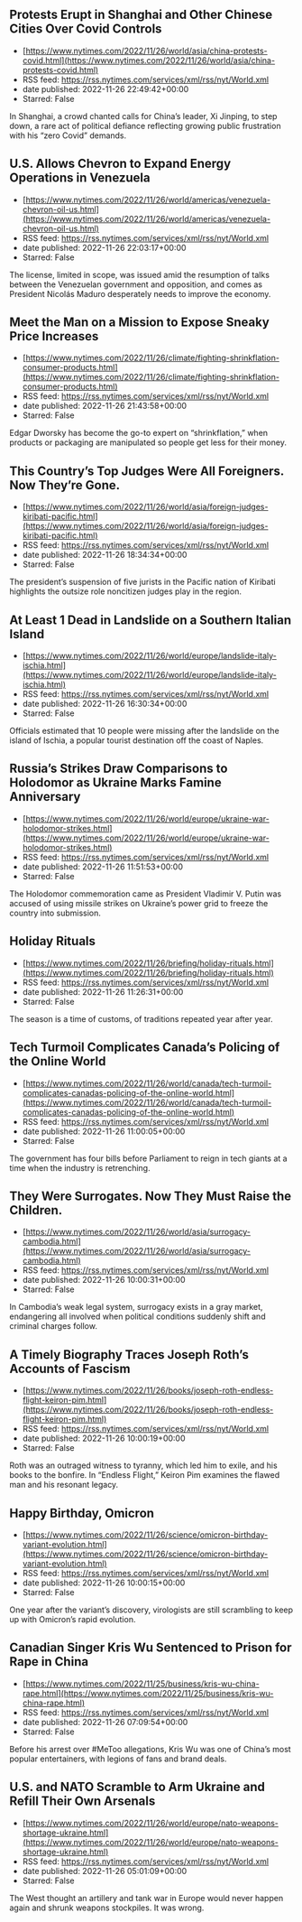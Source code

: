 ## Protests Erupt in Shanghai and Other Chinese Cities Over Covid Controls
 - [https://www.nytimes.com/2022/11/26/world/asia/china-protests-covid.html](https://www.nytimes.com/2022/11/26/world/asia/china-protests-covid.html)
 - RSS feed: https://rss.nytimes.com/services/xml/rss/nyt/World.xml
 - date published: 2022-11-26 22:49:42+00:00
 - Starred: False

In Shanghai, a crowd chanted calls for China’s leader, Xi Jinping, to step down, a rare act of political defiance reflecting growing public frustration with his “zero Covid” demands.

## U.S. Allows Chevron to Expand Energy Operations in Venezuela
 - [https://www.nytimes.com/2022/11/26/world/americas/venezuela-chevron-oil-us.html](https://www.nytimes.com/2022/11/26/world/americas/venezuela-chevron-oil-us.html)
 - RSS feed: https://rss.nytimes.com/services/xml/rss/nyt/World.xml
 - date published: 2022-11-26 22:03:17+00:00
 - Starred: False

The license, limited in scope, was issued amid the resumption of talks between the Venezuelan government and opposition, and comes as President Nicolás Maduro desperately needs to improve the economy.

## Meet the Man on a Mission to Expose Sneaky Price Increases
 - [https://www.nytimes.com/2022/11/26/climate/fighting-shrinkflation-consumer-products.html](https://www.nytimes.com/2022/11/26/climate/fighting-shrinkflation-consumer-products.html)
 - RSS feed: https://rss.nytimes.com/services/xml/rss/nyt/World.xml
 - date published: 2022-11-26 21:43:58+00:00
 - Starred: False

Edgar Dworsky has become the go-to expert on “shrinkflation,” when products or packaging are manipulated so people get less for their money.

## This Country’s Top Judges Were All Foreigners. Now They’re Gone.
 - [https://www.nytimes.com/2022/11/26/world/asia/foreign-judges-kiribati-pacific.html](https://www.nytimes.com/2022/11/26/world/asia/foreign-judges-kiribati-pacific.html)
 - RSS feed: https://rss.nytimes.com/services/xml/rss/nyt/World.xml
 - date published: 2022-11-26 18:34:34+00:00
 - Starred: False

The president’s suspension of five jurists in the Pacific nation of Kiribati highlights the outsize role noncitizen judges play in the region.

## At Least 1 Dead in Landslide on a Southern Italian Island
 - [https://www.nytimes.com/2022/11/26/world/europe/landslide-italy-ischia.html](https://www.nytimes.com/2022/11/26/world/europe/landslide-italy-ischia.html)
 - RSS feed: https://rss.nytimes.com/services/xml/rss/nyt/World.xml
 - date published: 2022-11-26 16:30:34+00:00
 - Starred: False

Officials estimated that 10 people were missing after the landslide on the island of Ischia, a popular tourist destination off the coast of Naples.

## Russia’s Strikes Draw Comparisons to Holodomor as Ukraine Marks Famine Anniversary
 - [https://www.nytimes.com/2022/11/26/world/europe/ukraine-war-holodomor-strikes.html](https://www.nytimes.com/2022/11/26/world/europe/ukraine-war-holodomor-strikes.html)
 - RSS feed: https://rss.nytimes.com/services/xml/rss/nyt/World.xml
 - date published: 2022-11-26 11:51:53+00:00
 - Starred: False

The Holodomor commemoration came as President Vladimir V. Putin was accused of using missile strikes on Ukraine’s power grid to freeze the country into submission.

## Holiday Rituals
 - [https://www.nytimes.com/2022/11/26/briefing/holiday-rituals.html](https://www.nytimes.com/2022/11/26/briefing/holiday-rituals.html)
 - RSS feed: https://rss.nytimes.com/services/xml/rss/nyt/World.xml
 - date published: 2022-11-26 11:26:31+00:00
 - Starred: False

The season is a time of customs, of traditions repeated year after year.

## Tech Turmoil Complicates Canada’s Policing of the Online World
 - [https://www.nytimes.com/2022/11/26/world/canada/tech-turmoil-complicates-canadas-policing-of-the-online-world.html](https://www.nytimes.com/2022/11/26/world/canada/tech-turmoil-complicates-canadas-policing-of-the-online-world.html)
 - RSS feed: https://rss.nytimes.com/services/xml/rss/nyt/World.xml
 - date published: 2022-11-26 11:00:05+00:00
 - Starred: False

The government has four bills before Parliament to reign in tech giants at a time when the industry is retrenching.

## They Were Surrogates. Now They Must Raise the Children.
 - [https://www.nytimes.com/2022/11/26/world/asia/surrogacy-cambodia.html](https://www.nytimes.com/2022/11/26/world/asia/surrogacy-cambodia.html)
 - RSS feed: https://rss.nytimes.com/services/xml/rss/nyt/World.xml
 - date published: 2022-11-26 10:00:31+00:00
 - Starred: False

In Cambodia’s weak legal system, surrogacy exists in a gray market, endangering all involved when political conditions suddenly shift and criminal charges follow.

## A Timely Biography Traces Joseph Roth’s Accounts of Fascism
 - [https://www.nytimes.com/2022/11/26/books/joseph-roth-endless-flight-keiron-pim.html](https://www.nytimes.com/2022/11/26/books/joseph-roth-endless-flight-keiron-pim.html)
 - RSS feed: https://rss.nytimes.com/services/xml/rss/nyt/World.xml
 - date published: 2022-11-26 10:00:19+00:00
 - Starred: False

Roth was an outraged witness to tyranny, which led him to exile, and his books to the bonfire. In “Endless Flight,” Keiron Pim examines the flawed man and his resonant legacy.

## Happy Birthday, Omicron
 - [https://www.nytimes.com/2022/11/26/science/omicron-birthday-variant-evolution.html](https://www.nytimes.com/2022/11/26/science/omicron-birthday-variant-evolution.html)
 - RSS feed: https://rss.nytimes.com/services/xml/rss/nyt/World.xml
 - date published: 2022-11-26 10:00:15+00:00
 - Starred: False

One year after the variant’s discovery, virologists are still scrambling to keep up with Omicron’s rapid evolution.

## Canadian Singer Kris Wu Sentenced to Prison for Rape in China
 - [https://www.nytimes.com/2022/11/25/business/kris-wu-china-rape.html](https://www.nytimes.com/2022/11/25/business/kris-wu-china-rape.html)
 - RSS feed: https://rss.nytimes.com/services/xml/rss/nyt/World.xml
 - date published: 2022-11-26 07:09:54+00:00
 - Starred: False

Before his arrest over #MeToo allegations, Kris Wu was one of China’s most popular entertainers, with legions of fans and brand deals.

## U.S. and NATO Scramble to Arm Ukraine and Refill Their Own Arsenals
 - [https://www.nytimes.com/2022/11/26/world/europe/nato-weapons-shortage-ukraine.html](https://www.nytimes.com/2022/11/26/world/europe/nato-weapons-shortage-ukraine.html)
 - RSS feed: https://rss.nytimes.com/services/xml/rss/nyt/World.xml
 - date published: 2022-11-26 05:01:09+00:00
 - Starred: False

The West thought an artillery and tank war in Europe would never happen again and shrunk weapons stockpiles. It was wrong.

